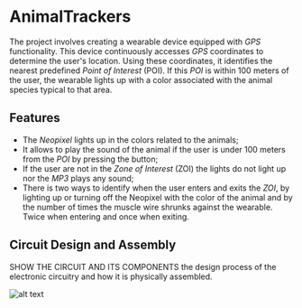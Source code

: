 # AnimalTrackers
The project involves creating a wearable device equipped with *GPS* functionality. This device continuously accesses *GPS* coordinates to determine the user's location. Using these coordinates, it identifies the nearest predefined *Point of Interest* (POI). If this *POI* is within 100 meters of the user, the wearable lights up with a color associated with the animal species typical to that area.

## Features
- The *Neopixel* lights up in the colors related to the animals;
- It allows to play the sound of the animal if the user is under 100 meters from the *POI* by pressing the button;
- If the user are not in the *Zone of Interest* (ZOI) the lights do not light up nor the *MP3* plays any sound;
- There is two ways to identify when the user enters and exits the *ZOI*, by lighting up or turning off the Neopixel with the color of the animal and by the number of times the muscle wire shrunks against the wearable. Twice when entering and once when exiting.

## Circuit Design and Assembly

SHOW THE CIRCUIT AND ITS COMPONENTS
the design process of the electronic circuitry and how it is physically assembled.

![alt text](https://st.depositphotos.com/2274151/4841/i/450/depositphotos_48410095-stock-photo-sample-blue-square-grungy-stamp.jpg)
